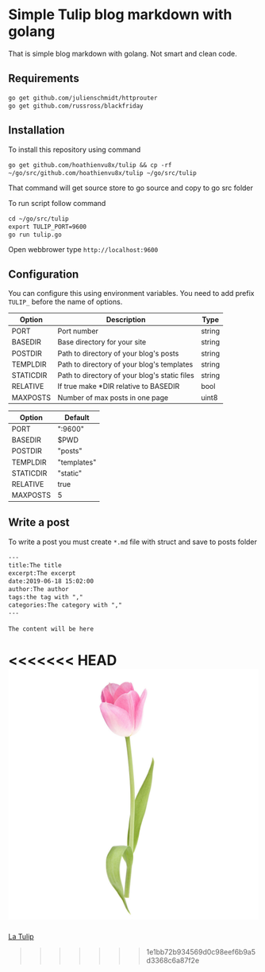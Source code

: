 Simple Tulip blog markdown with golang
=====

That is simple blog markdown with golang. Not smart and clean code.

## Requirements ##

```shell
go get github.com/julienschmidt/httprouter
go get github.com/russross/blackfriday
```

## Installation ##

To install this repository using command

```shell
go get github.com/hoathienvu8x/tulip && cp -rf ~/go/src/github.com/hoathienvu8x/tulip ~/go/src/tulip
```

That command will get source store to go source and copy to go src folder

To run script follow command

```shell
cd ~/go/src/tulip
export TULIP_PORT=9600
go run tulip.go
```

Open webbrower type `http://localhost:9600`

## Configuration ##

You can configure this using environment variables. You
need to add prefix `TULIP_` before the name of options.

| Option        | Description                                   | Type     |
|---------------|-----------------------------------------------|----------|
| PORT          | Port number                                   | string   |
| BASEDIR       | Base directory for your site                  | string   |
| POSTDIR       | Path to directory of your blog's posts        | string   |
| TEMPLDIR      | Path to directory of your blog's templates    | string   |
| STATICDIR     | Path to directory of your blog's static files | string   |
| RELATIVE      | If true make *DIR relative to BASEDIR         | bool     |
| MAXPOSTS      | Number of max posts in one page               | uint8    |

| Option    | Default     |
|-----------|-------------|
| PORT      | ":9600"     |
| BASEDIR   | $PWD        |
| POSTDIR   | "posts"     |
| TEMPLDIR  | "templates" |
| STATICDIR | "static"    |
| RELATIVE  | true        |
| MAXPOSTS  | 5           |

## Write a post ##

To write a post you must create `*.md` file with struct and save to posts folder


```
---
title:The title
excerpt:The excerpt
date:2019-06-18 15:02:00
author:The author
tags:the tag with ","
categories:The category with ","
---

The content will be here
```

<<<<<<< HEAD
![La Tulip](https://github.com/hoathienvu8x/tulip/raw/master/tulip.jpg "La Tulip")
=======
[La Tulip](https://github.com/hoathienvu8x/tulip/raw/master/tulip.jpg)
>>>>>>> 1e1bb72b934569d0c98eef6b9a5d3368c6a87f2e
